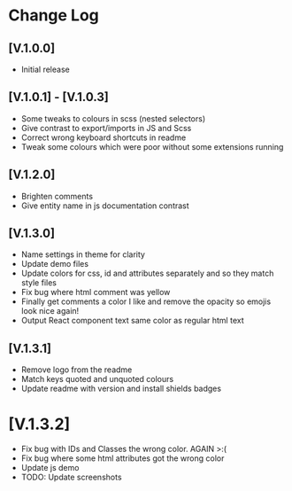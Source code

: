 # Change Log

## [V.1.0.0]

-   Initial release

## [V.1.0.1] - [V.1.0.3]

-   Some tweaks to colours in scss (nested selectors)
-   Give contrast to export/imports in JS and Scss
-   Correct wrong keyboard shortcuts in readme
-   Tweak some colours which were poor without some extensions running

## [V.1.2.0]

-   Brighten comments
-   Give entity name in js documentation contrast

## [V.1.3.0]

-   Name settings in theme for clarity
-   Update demo files
-   Update colors for css, id and attributes separately and so they match style
    files
-   Fix bug where html comment was yellow
-   Finally get comments a color I like and remove the opacity so emojis look
    nice again!
-   Output React component text same color as regular html text

## [V.1.3.1]

-   Remove logo from the readme
-   Match keys quoted and unquoted colours
-   Update readme with version and install shields badges

# [V.1.3.2]

-   Fix bug with IDs and Classes the wrong color. AGAIN >:(
-   Fix bug where some html attributes got the wrong color
-   Update js demo
-   TODO: Update screenshots
